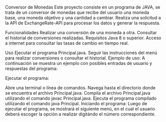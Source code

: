 Conversor de Monedas
Este proyecto consiste en un programa de JAVA, se trata de un conversor de monedas que recibe del usuario una moneda base, una moneda objetivo y una cantidad a cambiar. Realiza una solicitud 
a la API de ExchangeRate-API para procesar los datos y generar la respuesta.

Funcionalidades
Realizar una conversión de una moneda a otra.
Consultar el historial de conversiones realizadas.
Requisitos
Java 8 o superior.
Acceso a internet para consultar las tasas de cambio en tiempo real.

Uso
Ejecutar el programa Principal.java.
Seguir las instrucciones del menú para realizar conversiones o consultar el historial.
Ejemplo de uso:
A continuación se muestra un ejemplo con posibles entradas de usuario y respuestas del programa:

Ejecutar el programa:

Abre una terminal o línea de comandos.
Navega hasta el directorio donde se encuentra el archivo Principal.java.
Compila el archivo Principal.java utilizando el comando javac Principal.java.
Ejecuta el programa compilado utilizando el comando java Principal.
Iniciando el programa: Luego de ejecutar el programa, se mostrará el siguiente menú, en el cual el usuario deberá escoger la opción a realizar digitándo el número correspondiente.
